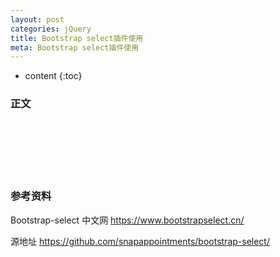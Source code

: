 ```yaml
---
layout: post
categories: jQuery
title: Bootstrap select插件使用
meta: Bootstrap select插件使用
---
```

* content
{:toc}

### 正文



<br/><br/><br/><br/><br/>
### 参考资料 

Bootstrap-select 中文网 <https://www.bootstrapselect.cn/>

源地址 <https://github.com/snapappointments/bootstrap-select/>

